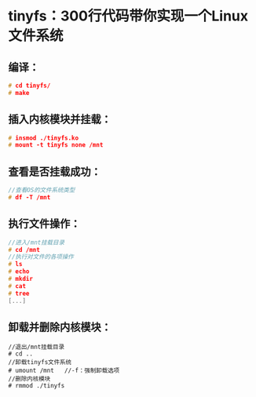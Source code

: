 # tinyfs：300行代码带你实现一个Linux文件系统

## 编译：

```c
# cd tinyfs/
# make
```

## 插入内核模块并挂载：

```c
# insmod ./tinyfs.ko
# mount -t tinyfs none /mnt
```

## 查看是否挂载成功：

```c
//查看OS的文件系统类型
# df -T /mnt
```

## 执行文件操作：

```c
//进入/mnt挂载目录
# cd /mnt
//执行对文件的各项操作
# ls
# echo
# mkdir
# cat 
# tree
[...]
```

## 卸载并删除内核模块：

```
//退出/mnt挂载目录
# cd ..
//卸载tinyfs文件系统
# umount /mnt	//-f：强制卸载选项
//删除内核模块
# rmmod ./tinyfs
```

